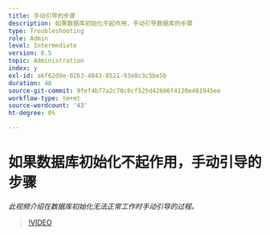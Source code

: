 ```yaml
---
title: 手动引导的步骤
description: 如果数据库初始化不起作用，手动引导数据库的步骤
type: Troubleshooting
role: Admin
level: Intermediate
version: 6.5
topic: Administration
index: y
exl-id: a6f62d9e-0263-4843-8521-93e8c3c5be5b
duration: 48
source-git-commit: 9fef4b77a2c70c8cf525d42686f4120e481945ee
workflow-type: tm+mt
source-wordcount: '43'
ht-degree: 0%

---
```


# 如果数据库初始化不起作用，手动引导的步骤

*此视频介绍在数据库初始化无法正常工作时手动引导的过程。*

>[!VIDEO](https://video.tv.adobe.com/v/335515?quality=12&learn=on)
